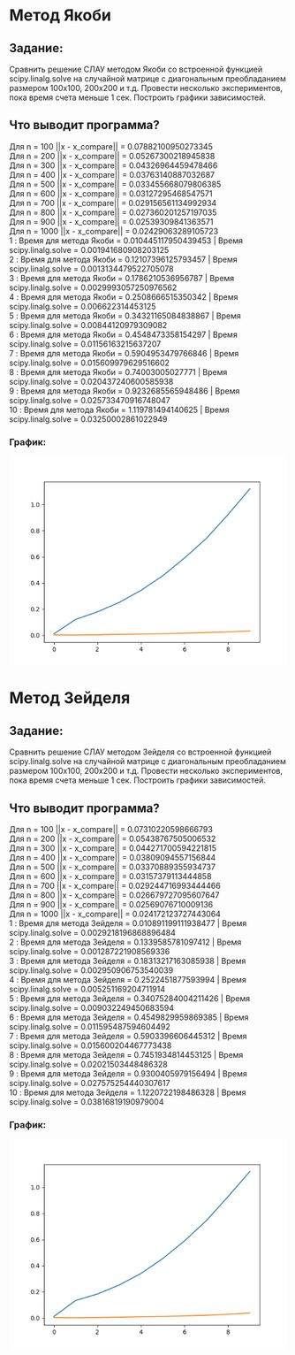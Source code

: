 # Метод Якоби 
## Задание:
Сравнить решение СЛАУ методом Якоби со встроенной функцией scipy.linalg.solve на случайной матрице с диагональным преобладанием 
размером 100х100, 200х200 и т.д. Провести несколько экспериментов, пока время счета меньше 1 сек. Построить графики зависимостей.
  
## Что выводит программа?  
Для n = 100 ||x - x_compare|| =  0.07882100950273345  
Для n = 200 ||x - x_compare|| =  0.05267300218945838  
Для n = 300 ||x - x_compare|| =  0.04326964459478466  
Для n = 400 ||x - x_compare|| =  0.03763140887032687  
Для n = 500 ||x - x_compare|| =  0.033455668079806385  
Для n = 600 ||x - x_compare|| =  0.03127295468547571  
Для n = 700 ||x - x_compare|| =  0.029156561134992934  
Для n = 800 ||x - x_compare|| =  0.027360201257197035  
Для n = 900 ||x - x_compare|| =  0.02539309841363571  
Для n = 1000 ||x - x_compare|| =  0.02429063289105723  
1 : Время для метода Якоби =  0.010445117950439453 | Время scipy.linalg.solve = 0.001941680908203125  
2 : Время для метода Якоби =  0.12107396125793457 | Время scipy.linalg.solve = 0.0013134479522705078  
3 : Время для метода Якоби =  0.1786210536956787 | Время scipy.linalg.solve = 0.0029993057250976562  
4 : Время для метода Якоби =  0.2508666515350342 | Время scipy.linalg.solve = 0.006622314453125  
5 : Время для метода Якоби =  0.34321165084838867 | Время scipy.linalg.solve = 0.00844120979309082  
6 : Время для метода Якоби =  0.4548473358154297 | Время scipy.linalg.solve = 0.01156163215637207  
7 : Время для метода Якоби =  0.5904953479766846 | Время scipy.linalg.solve = 0.015609979629516602  
8 : Время для метода Якоби =  0.74003005027771 | Время scipy.linalg.solve = 0.020437240600585938  
9 : Время для метода Якоби =  0.9232685565948486 | Время scipy.linalg.solve = 0.025733470916748047  
10 : Время для метода Якоби =  1.119781494140625 | Время scipy.linalg.solve = 0.03250002861022949  
### График:  
![alt text](Jacobi.png "graph")
# Метод Зейделя
## Задание:
Сравнить решение СЛАУ методом Зейделя со встроенной функцией scipy.linalg.solve на случайной матрице с диагональным преобладанием 
размером 100х100, 200х200 и т.д. Провести несколько экспериментов, пока время счета меньше 1 сек. Построить графики 
зависимостей.
## Что выводит программа?  
Для n = 100 ||x - x_compare|| =  0.07310220598666793  
Для n = 200 ||x - x_compare|| =  0.05438767505006532  
Для n = 300 ||x - x_compare|| =  0.044271700594221815  
Для n = 400 ||x - x_compare|| =  0.03809094557156844  
Для n = 500 ||x - x_compare|| =  0.03370889355934737  
Для n = 600 ||x - x_compare|| =  0.03157379113444858  
Для n = 700 ||x - x_compare|| =  0.029244716993444466  
Для n = 800 ||x - x_compare|| =  0.026679727095607647  
Для n = 900 ||x - x_compare|| =  0.02569076710009136  
Для n = 1000 ||x - x_compare|| =  0.024172123727443064  
1 : Время для метода Зейделя =  0.010891199111938477 | Время scipy.linalg.solve = 0.0029218196868896484  
2 : Время для метода Зейделя =  0.1339585781097412 | Время scipy.linalg.solve = 0.001287221908569336  
3 : Время для метода Зейделя =  0.18313217163085938 | Время scipy.linalg.solve = 0.002950906753540039  
4 : Время для метода Зейделя =  0.2522451877593994 | Время scipy.linalg.solve = 0.005251169204711914  
5 : Время для метода Зейделя =  0.34075284004211426 | Время scipy.linalg.solve = 0.009032249450683594  
6 : Время для метода Зейделя =  0.4549829959869385 | Время scipy.linalg.solve = 0.011595487594604492  
7 : Время для метода Зейделя =  0.5903396606445312 | Время scipy.linalg.solve = 0.015600204467773438  
8 : Время для метода Зейделя =  0.7451934814453125 | Время scipy.linalg.solve = 0.02021503448486328  
9 : Время для метода Зейделя =  0.9300405979156494 | Время scipy.linalg.solve = 0.027575254440307617  
10 : Время для метода Зейделя =  1.1220722198486328 | Время scipy.linalg.solve = 0.03816819190979004  
### График:  
![alt text](Zeydel.png "graph")
